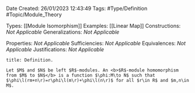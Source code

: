 <div class="topSpace"></div>

Date Created: 26/01/2023 12:43:49
Tags: #Type/Definition #Topic/Module_Theory

Types: [[Module Isomorphism]]
Examples: [[Linear Map]]
Constructions: <i>Not Applicable</i>
Generalizations: <i>Not Applicable</i>

Properties: <i>Not Applicable</i>
Sufficiencies: <i>Not Applicable</i>
Equivalences: <i>Not Applicable</i>
Justifications: <i>Not Applicable</i>

``` ad-Definition
title: Definition.

Let $M$ and $N$ be left $R$-modules. An <b>$R$-module homomorphism from $M$ to $N$</b> is a function $\phi:M\to N$ such that $\phi\l(rm+n\r)=r\phi\l(m\r)+\phi\l(n\r)$ for all $r\in R$ and $m,n\in M$.

```
